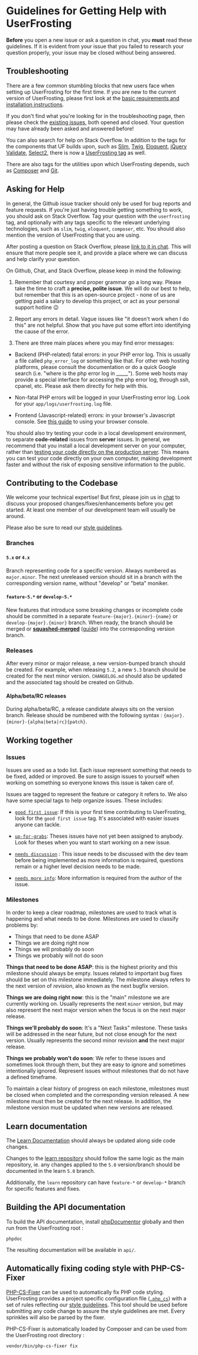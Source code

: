 # Guidelines for Getting Help with UserFrosting

**Before** you open a new issue or ask a question in chat, you **must** read these guidelines. If it is evident from your issue that you failed to research your question properly, your issue may be closed without being answered.

## Troubleshooting

There are a few common stumbling blocks that new users face when setting up UserFrosting for the first time. If you are new to the current version of UserFrosting, please first look at the [basic requirements and installation instructions](https://learn.userfrosting.com/basics/requirements/basic-stack).

If you don't find what you're looking for in the troubleshooting page, then please check the [existing issues](https://github.com/userfrosting/UserFrosting/issues?utf8=%E2%9C%93&q=is%3Aissue), both opened and closed. Your question may have already been asked and answered before!

You can also search for help on Stack Overflow. In addition to the tags for the components that UF builds upon, such as [Slim](http://stackoverflow.com/questions/tagged/slim), [Twig](http://stackoverflow.com/questions/tagged/twig), [Eloquent](http://stackoverflow.com/questions/tagged/eloquent), [jQuery Validate](http://stackoverflow.com/questions/tagged/jquery-validate), [Select2](http://stackoverflow.com/questions/tagged/jquery-select2), there is now a [UserFrosting tag](http://stackoverflow.com/questions/tagged/userfrosting) as well.

There are also tags for the utilities upon which UserFrosting depends, such as [Composer](http://stackoverflow.com/questions/tagged/composer-php) and [Git](http://stackoverflow.com/questions/tagged/git).

## Asking for Help

In general, the Github issue tracker should only be used for bug reports and feature requests. If you're just having trouble getting something to work, you should ask on Stack Overflow. Tag your question with the `userfrosting` tag, and optionally with any tags specific to the relevant underlying technologies, such as `slim`, `twig`, `eloquent`, `composer`, etc. You should also mention the version of UserFrosting that you are using.

After posting a question on Stack Overflow, please [link to it in chat](https://chat.userfrosting.com). This will ensure that more people see it, and provide a place where we can discuss and help clarify your question.

On Github, Chat, and Stack Overflow, please keep in mind the following:

1. Remember that courtesy and proper grammar go a long way. Please take the time to craft a **precise, polite issue**. We will do our best to help, but remember that this is an open-source project - none of us are getting paid a salary to develop this project, or act as your personal support hotline :wink:

2. Report any errors in detail. Vague issues like "it doesn't work when I do this" are not helpful. Show that you have put some effort into identifying the cause of the error.

3. There are three main places where you may find error messages:

- Backend (PHP-related) fatal errors: in your PHP error log. This is usually a file called `php_error_log` or something like that. For other web hosting platforms, please consult the documentation or do a quick Google search (i.e. "where is the php error log in _____"). Some web hosts may provide a special interface for accessing the php error log, through ssh, cpanel, etc. Please ask them directly for help with this.

- Non-fatal PHP errors will be logged in your UserFrosting error log. Look for your `app/logs/userfrosting.log` file.

- Frontend (Javascript-related) errors: in your browser's Javascript console. See [this guide](https://learn.userfrosting.com/background/client-side) to using your browser console.

You should also try testing your code in a local development environment, to separate **code-related** issues from **server** issues. In general, we recommend that you install a local development server on your computer, rather than [testing your code directly on the production server](https://pbs.twimg.com/media/BxfENwpIYAAcHqQ.png). This means you can test your code directly on your own computer, making development faster and without the risk of exposing sensitive information to the public.

## Contributing to the Codebase

We welcome your technical expertise! But first, please join us in [chat](https://chat.userfrosting.com) to discuss your proposed changes/fixes/enhancements before you get started. At least one member of our development team will usually be around.

Please also be sure to read our [style guidelines](../STYLE-GUIDE.md).

### Branches

#### `5.x` or `4.x`
Branch representing code for a specific version. Always numbered as `major.minor`. The next unreleased version should sit in a branch with the corresponding version name, without "develop" or "beta" moniker.

#### `feature-5.*` or `develop-5.*`
New features that introduce some breaking changes or incomplete code should be committed in a separate `feature-{major}.{minor}-{name}` or `develop-{major}.{minor}` branch. When ready, the branch should be merged or **[squashed-merged](https://github.com/blog/2141-squash-your-commits)** ([guide](https://stackoverflow.com/a/5309051/445757)) into the corresponding version branch.

### Releases

After every minor or major release, a new version-bumped branch should be created. For example, when releasing `5.2`, a new `5.3` branch should be created for the next minor version. `CHANGELOG.md` should also be updated and the associated tag should be created on Github.

#### Alpha/beta/RC releases

During alpha/beta/RC, a release candidate always sits on the version branch. Release should be numbered with the following syntax : `{major}.{minor}-{alpha|beta|rc}{patch}`.

## Working together

### Issues

Issues are used as a todo list. Each issue represent something that needs to be fixed, added or improved. Be sure to assign issues to yourself when working on something so everyone knows this issue is taken care of.

Issues are tagged to represent the feature or category it refers to. We also have some special tags to help organize issues. These includes:

 - [`good first issue`](https://github.com/userfrosting/UserFrosting/labels/good%20first%20issue): If this is your first time contributing to UserFrosting, look for the `good first issue` tag. It's associated with easier issues anyone can tackle.

 - [`up-for-grabs`](https://github.com/userfrosting/UserFrosting/labels/up-for-grabs): Theses issues have not yet been assigned to anybody. Look for theses when you want to start working on a new issue.

 - [`needs discussion`](https://github.com/userfrosting/UserFrosting/labels/needs%20discussion) : This issue needs to be discussed with the dev team before being implemented as more information is required, questions remain or a higher level decision needs to be made.

 - [`needs more info`](https://github.com/userfrosting/UserFrosting/labels/needs%20more%20info): More information is required from the author of the issue.

### Milestones

In order to keep a clear roadmap, milestones are used to track what is happening and what needs to be done. Milestones are used to classify problems by:
- Things that need to be done ASAP
- Things we are doing right now
- Things we will probably do soon
- Things we probably will not do soon

**Things that need to be done ASAP**: this is the highest priority and this milestone should always be empty. Issues related to important bug fixes should be set on this milestone immediately. The milestone always refers to the next version of _revision_, also known as the next bugfix version.

**Things we are doing right now**: this is the "main" milestone we are currently working on. Usually represents the next `minor` version, but may also represent the next major version when the focus is on the next major release.

**Things we’ll probably do soon**: It's a "Next Tasks" milestone. These tasks will be addressed in the near future, but not close enough for the next version. Usually represents the second minor revision **and** the next major release.

**Things we probably won’t do soon**: We refer to these issues and sometimes look through them, but they are easy to ignore and sometimes intentionally ignored. Represent issues without milestones that do not have a defined timeframe.


To maintain a clear history of progress on each milestone, milestones must be closed when completed and the corresponding version released. A new milestone must then be created for the next release. In addition, the milestone version must be updated when new versions are released.

## Learn documentation

The [Learn Documentation](https://learn.userfrosting.com) should always be updated along side code changes.

Changes to the [learn repository](https://github.com/userfrosting/learn) should follow the same logic as the main repository, ie. any changes applied to the `5.0` version/branch should be documented in the learn `5.0` branch. 

Additionally, the `learn` repository can have `feature-*` or `develop-*` branch for specific features and fixes.

## Building the API documentation

To build the API documentation, install [phpDocumentor](https://www.phpdoc.org) globally and then run from the UserFrosting root :

```
phpdoc
```

The resulting documentation will be available in `api/`.

## Automatically fixing coding style with PHP-CS-Fixer

[PHP-CS-Fixer](https://github.com/FriendsOfPHP/PHP-CS-Fixer) can be used to automatically fix PHP code styling. UserFrosting provides a project specific configuration file ([`.php_cs`](.php_cs)) with a set of rules reflecting our [style guidelines](../STYLE-GUIDE.md). This tool should be used before submitting any code change to assure the style guidelines are met. Every sprinkles will also be parsed by the fixer.

PHP-CS-Fixer is automatically loaded by Composer and can be used from the UserFrosting root directory :

```
vendor/bin/php-cs-fixer fix
```
